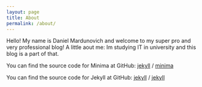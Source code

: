 ```yaml
---
layout: page
title: About
permalink: /about/
---
```


Hello! My name is Daniel Mardunovich and welcome to my super pro and very professional blog!
A little aout me: Im studying IT in university and this blog is a part of that.

You can find the source code for Minima at GitHub:
[jekyll][jekyll-organization] /
[minima](https://github.com/jekyll/minima)

You can find the source code for Jekyll at GitHub:
[jekyll][jekyll-organization] /
[jekyll](https://github.com/jekyll/jekyll)


[jekyll-organization]: https://github.com/jekyll
